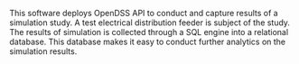 This software deploys OpenDSS API to conduct and capture results of a simulation study. A test electrical distribution feeder is subject of the study. 
The results of simulation is collected through a SQL engine into a relational database. This database makes it easy to conduct further analytics on the simulation results.